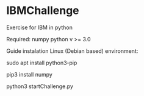 # IBMChallenge
Exercise for IBM in python


Required:
numpy
python v >= 3.0


Guide instalation Linux (Debian based) environment:

sudo apt install python3-pip

pip3 install numpy

python3 startChallenge.py
